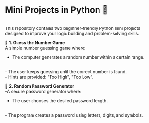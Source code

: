 # Mini Projects in Python 🐍
<br>
This repository contains two beginner-friendly Python mini projects designed to improve your logic building and problem-solving skills.
<br>

<b> 🔢 1. Guess the Number Game </b>
<br>
A simple number guessing game where:
<br>
- The computer generates a random number within a certain range.
<br>
- The user keeps guessing until the correct number is found.
<br>
- Hints are provided: "Too High", "Too Low".
<br>

<b> 🔐 2. Random Password Generator </b>
<br>
-A secure password generator where:
<br>
- The user chooses the desired password length.
<br>
- The program creates a password using letters, digits, and symbols.
